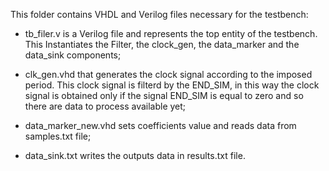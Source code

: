 This folder contains VHDL and Verilog files necessary for the testbench:

- tb_filer.v is a Verilog file and represents the top entity of the testbench. This Instantiates
  the Filter, the clock_gen, the data_marker and the data_sink components;
  
- clk_gen.vhd that generates the clock signal according to the imposed period. This clock signal 
  is filterd by the END_SIM, in this way the clock signal is obtained only if the signal END_SIM
  is equal to zero and so there are data to process available yet;
  
- data_marker_new.vhd sets coefficients value and reads data from samples.txt file;

- data_sink.txt writes the outputs data in results.txt file.